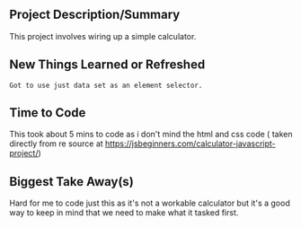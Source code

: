 ## Project Description/Summary

This project involves wiring up a simple calculator.

## New Things Learned or Refreshed
    Got to use just data set as an element selector.

## Time to Code

This took about 5 mins to code as i don't mind the html and css code ( taken directly from re source at https://jsbeginners.com/calculator-javascript-project/)

## Biggest Take Away(s)

Hard for me to code just this as it's not a workable calculator but it's a good way to keep in mind that we need to make what it tasked first.

